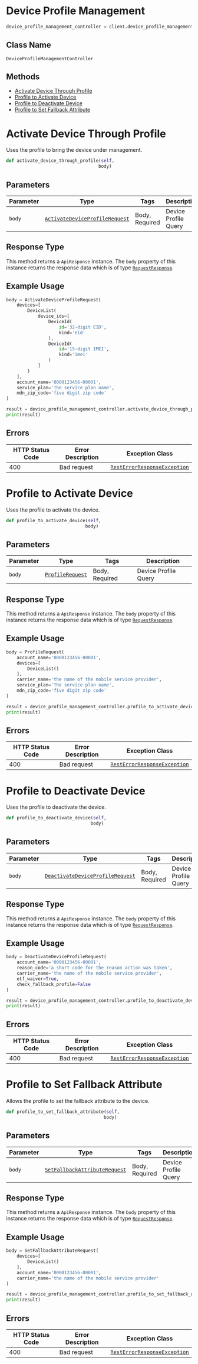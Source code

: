 # Device Profile Management

```python
device_profile_management_controller = client.device_profile_management
```

## Class Name

`DeviceProfileManagementController`

## Methods

* [Activate Device Through Profile](../../doc/controllers/device-profile-management.md#activate-device-through-profile)
* [Profile to Activate Device](../../doc/controllers/device-profile-management.md#profile-to-activate-device)
* [Profile to Deactivate Device](../../doc/controllers/device-profile-management.md#profile-to-deactivate-device)
* [Profile to Set Fallback Attribute](../../doc/controllers/device-profile-management.md#profile-to-set-fallback-attribute)


# Activate Device Through Profile

Uses the profile to bring the device under management.

```python
def activate_device_through_profile(self,
                                   body)
```

## Parameters

| Parameter | Type | Tags | Description |
|  --- | --- | --- | --- |
| `body` | [`ActivateDeviceProfileRequest`](../../doc/models/activate-device-profile-request.md) | Body, Required | Device Profile Query |

## Response Type

This method returns a `ApiResponse` instance. The `body` property of this instance returns the response data which is of type [`RequestResponse`](../../doc/models/request-response.md).

## Example Usage

```python
body = ActivateDeviceProfileRequest(
    devices=[
        DeviceList(
            device_ids=[
                DeviceId(
                    id='32-digit EID',
                    kind='eid'
                ),
                DeviceId(
                    id='15-digit IMEI',
                    kind='imei'
                )
            ]
        )
    ],
    account_name='0000123456-00001',
    service_plan='The service plan name',
    mdn_zip_code='five digit zip code'
)

result = device_profile_management_controller.activate_device_through_profile(body)
print(result)
```

## Errors

| HTTP Status Code | Error Description | Exception Class |
|  --- | --- | --- |
| 400 | Bad request | [`RestErrorResponseException`](../../doc/models/rest-error-response-exception.md) |


# Profile to Activate Device

Uses the profile to activate the device.

```python
def profile_to_activate_device(self,
                              body)
```

## Parameters

| Parameter | Type | Tags | Description |
|  --- | --- | --- | --- |
| `body` | [`ProfileRequest`](../../doc/models/profile-request.md) | Body, Required | Device Profile Query |

## Response Type

This method returns a `ApiResponse` instance. The `body` property of this instance returns the response data which is of type [`RequestResponse`](../../doc/models/request-response.md).

## Example Usage

```python
body = ProfileRequest(
    account_name='0000123456-00001',
    devices=[
        DeviceList()
    ],
    carrier_name='the name of the mobile service provider',
    service_plan='The service plan name',
    mdn_zip_code='five digit zip code'
)

result = device_profile_management_controller.profile_to_activate_device(body)
print(result)
```

## Errors

| HTTP Status Code | Error Description | Exception Class |
|  --- | --- | --- |
| 400 | Bad request | [`RestErrorResponseException`](../../doc/models/rest-error-response-exception.md) |


# Profile to Deactivate Device

Uses the profile to deactivate the device.

```python
def profile_to_deactivate_device(self,
                                body)
```

## Parameters

| Parameter | Type | Tags | Description |
|  --- | --- | --- | --- |
| `body` | [`DeactivateDeviceProfileRequest`](../../doc/models/deactivate-device-profile-request.md) | Body, Required | Device Profile Query |

## Response Type

This method returns a `ApiResponse` instance. The `body` property of this instance returns the response data which is of type [`RequestResponse`](../../doc/models/request-response.md).

## Example Usage

```python
body = DeactivateDeviceProfileRequest(
    account_name='0000123456-00001',
    reason_code='a short code for the reason action was taken',
    carrier_name='the name of the mobile service provider',
    etf_waiver=True,
    check_fallback_profile=False
)

result = device_profile_management_controller.profile_to_deactivate_device(body)
print(result)
```

## Errors

| HTTP Status Code | Error Description | Exception Class |
|  --- | --- | --- |
| 400 | Bad request | [`RestErrorResponseException`](../../doc/models/rest-error-response-exception.md) |


# Profile to Set Fallback Attribute

Allows the profile to set the fallback attribute to the device.

```python
def profile_to_set_fallback_attribute(self,
                                     body)
```

## Parameters

| Parameter | Type | Tags | Description |
|  --- | --- | --- | --- |
| `body` | [`SetFallbackAttributeRequest`](../../doc/models/set-fallback-attribute-request.md) | Body, Required | Device Profile Query |

## Response Type

This method returns a `ApiResponse` instance. The `body` property of this instance returns the response data which is of type [`RequestResponse`](../../doc/models/request-response.md).

## Example Usage

```python
body = SetFallbackAttributeRequest(
    devices=[
        DeviceList()
    ],
    account_name='0000123456-00001',
    carrier_name='the name of the mobile service provider'
)

result = device_profile_management_controller.profile_to_set_fallback_attribute(body)
print(result)
```

## Errors

| HTTP Status Code | Error Description | Exception Class |
|  --- | --- | --- |
| 400 | Bad request | [`RestErrorResponseException`](../../doc/models/rest-error-response-exception.md) |

